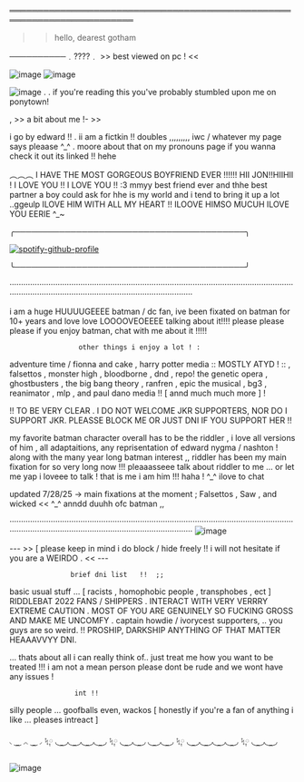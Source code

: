 ════════════════════════════════════════════════════════════════════════



 > > hello, dearest gotham

──────────﹒????﹒  >> best viewed on pc ! <<


 ![image](https://github.com/user-attachments/assets/3a74c869-ddfd-40e3-84e9-55a714c492cd)              ![image](https://github.com/user-attachments/assets/4cf7259d-e126-4b75-824e-430daa662189)


 
![image](https://github.com/user-attachments/assets/cd96feeb-7f7b-4291-9840-21a551f969b2)
   . . if you're reading this you've probably stumbled upon me on ponytown!  

 









   , >> a bit about me  !- >>

  i go by edward !! .  ii am a fictkin !! doubles ,,,,,,,,, iwc / whatever my page says pleaase ^_^ . moore about that on my pronouns page if you wanna check it out its linked !! hehe
  
  ︵︵︵ I HAVE THE MOST GORGEOUS BOYFRIEND EVER !!!!!! HII JON!!HIIHII ! I LOVE YOU !! I LOVE YOU !!  :3 mmyy best friend ever and thhe best partner a boy could ask for hhe is my world and i tend to bring it up a lot ..ggeulp ILOVE HIM WITH ALL MY HEART !! ILOOVE HIMSO MUCUH  ILOVE YOU EERIE ^_~

  ╭─────────────────────────────────────────╮
  

[![spotify-github-profile](https://spotify-github-profile.kittinanx.com/api/view?uid=ab2a3u6b8cjitzbay6obl1hzp&cover_image=true&theme=natemoo-re&show_offline=false&background_color=000000&interchange=true&bar_color=c0ed7e&bar_color_cover=false)](https://github.com/kittinan/spotify-github-profile)

  ╰─────────────────────────────────────────╯


‧‧‧‧‧‧‧‧‧‧‧‧‧‧‧‧‧‧‧‧‧‧‧‧‧‧‧‧‧‧‧‧‧‧‧‧‧‧‧‧‧‧‧‧‧‧‧‧‧‧‧‧‧‧‧‧‧‧‧‧‧‧‧‧‧‧‧‧‧‧‧‧‧‧‧‧‧‧‧‧‧‧‧‧‧‧‧‧‧‧‧‧‧‧‧‧‧‧‧‧‧‧‧‧‧‧‧‧‧‧‧‧‧‧‧‧‧‧‧‧‧‧‧‧‧‧‧‧‧‧‧‧‧‧‧‧‧‧‧‧‧‧‧‧‧‧‧‧‧‧‧‧‧‧‧‧‧‧‧‧‧‧‧‧‧‧‧‧‧‧‧‧‧‧‧‧‧‧‧‧‧‧‧‧‧‧‧‧‧‧‧‧‧‧‧‧‧‧‧‧‧‧‧‧

i am a huge HUUUUGEEEE batman / dc fan, ive been fixated on batman for 10+ years and love love LOOOOVEOEEEE talking about it!!!! please please please if you enjoy batman, chat with me about it !!!!!



                     other things i enjoy a lot ! :

    
adventure time  /  fionna and cake  , harry potter media :: MOSTLY ATYD ! :: , falsettos , monster high , bloodborne , dnd , repo! the genetic opera , ghostbusters , the big bang theory , ranfren , epic the musical , bg3 , reanimator , mlp , and paul dano media !! [ annd much much more ]  !

!! TO BE VERY CLEAR . I DO NOT WELCOME JKR SUPPORTERS, NOR DO I SUPPORT JKR. PLEASSE BLOCK ME OR JUST DNI IF YOU SUPPORT HER !!





 my favorite batman character overall has to be the riddler , i love all versions of him , all adaptaitions, any reprisentation of edward nygma / nashton ! along with the many year long batman 
           interest  ,, riddler has been my main fixation for so very long now !!! pleaaasseee talk about riddler to me ... or let me yap i loveee to talk !  that is me i am him !!! haha ! ^_^ ilove to chat


updated 7/28/25 -> main fixations at the moment  ;  Falsettos , Saw , and wicked << ^_^   anndd duuhh ofc batman ,, 



‧‧‧‧‧‧‧‧‧‧‧‧‧‧‧‧‧‧‧‧‧‧‧‧‧‧‧‧‧‧‧‧‧‧‧‧‧‧‧‧‧‧‧‧‧‧‧‧‧‧‧‧‧‧‧‧‧‧‧‧‧‧‧‧‧‧‧‧‧‧‧‧‧‧‧‧‧‧‧‧‧‧‧‧‧‧‧‧‧‧‧‧‧‧‧‧‧‧‧‧‧‧‧‧‧‧‧‧‧‧‧‧‧‧‧‧‧‧‧‧‧‧‧‧‧‧‧‧‧‧‧‧‧‧‧‧‧‧‧‧‧‧‧‧‧‧‧‧‧‧‧‧‧‧‧‧‧‧‧‧‧‧‧‧‧‧‧‧‧‧‧‧‧‧‧‧‧‧‧‧‧‧‧‧‧‧‧‧‧‧‧‧‧‧‧‧‧‧‧‧‧‧‧‧ ![image](https://github.com/user-attachments/assets/79b7ef81-6ac6-4d58-89f4-b8d56160688d)



 --- >> [ please keep in mind i do block / hide freely !! i will not hesitate if you are a WEIRDO . << ---  


                   brief dni list   !!  ;;

basic usual stuff ... [ racists , homophobic people , transphobes , ect ]    RIDDLEBAT 2022 FANS / SHIPPERS . INTERACT WITH VERY VERRRY EXTREME CAUTION . MOST OF YOU ARE GENUINELY SO FUCKING GROSS AND MAKE ME UNCOMFY .
captain howdie / ivorycest supporters, .. you guys are so weird.   !! PROSHIP, DARKSHIP ANYTHING OF THAT MATTER HEAAAVVYY DNI. 

  ... thats about all i can really think of.. just treat me how you want to be treated !!! i am not a mean person please dont be rude and we wont have any issues !



                    int !!                      

silly people ... goofballs even, wackos  [ honestly if you're a fan of anything i like ... pleases intreact ]


◟ ͜  ͜ ◞◟ ͜  ͜ ◞  ᛪ༙ ◟ ͜  ͜ ◞◟ ͜  ͜ ◞◟ ͜  ͜ ◞◟ ͜  ͜ ◞  ᛪ༙ ◟ ͜  ͜ ◞◟ ͜  ͜ ◞ ◟ ͜  ͜ ◞◟ ͜  ͜ ◞  ᛪ༙ ◟ ͜  ͜ ◞◟ ͜  ͜ ◞◟ ͜  ͜ ◞◟ ͜  ͜ ◞  ᛪ༙ ◟ ͜  ͜ ◞◟ ͜  ͜ ◞





   ![image](https://github.com/user-attachments/assets/b2556907-5347-4622-96d3-50a53d5f9e33)



